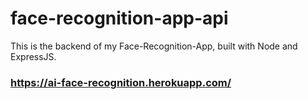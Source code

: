 # face-recognition-app-api
This is the backend of my Face-Recognition-App, built with Node and ExpressJS.

### https://ai-face-recognition.herokuapp.com/
